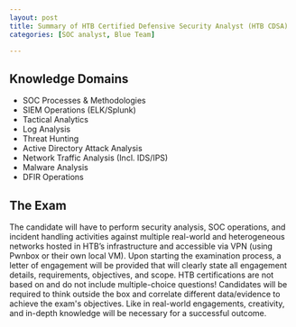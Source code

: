 ```yaml
---
layout: post
title: Summary of HTB Certified Defensive Security Analyst (HTB CDSA)
categories: [SOC analyst, Blue Team]

---
```


## Knowledge Domains

- SOC Processes & Methodologies
- SIEM Operations (ELK/Splunk)
- Tactical Analytics
- Log Analysis
- Threat Hunting
- Active Directory Attack Analysis
- Network Traffic Analysis (Incl. IDS/IPS)
- Malware Analysis
- DFIR Operations

## The Exam
The candidate will have to perform security analysis, SOC operations, and incident handling activities against multiple real-world and heterogeneous networks hosted in HTB’s infrastructure and accessible via VPN (using Pwnbox or their own local VM). 
Upon starting the examination process, a letter of engagement will be provided that will clearly state all engagement details, requirements, objectives, and scope.
HTB certifications are not based on and do not include multiple-choice questions! Candidates will be required to think outside the box and correlate different data/evidence to achieve the exam's objectives. Like in real-world engagements, creativity, and in-depth knowledge will be necessary for a successful outcome.
